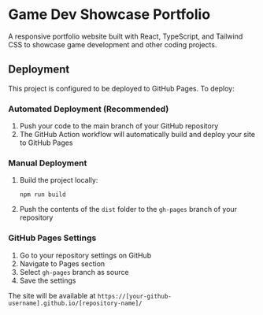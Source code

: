 
# Game Dev Showcase Portfolio

A responsive portfolio website built with React, TypeScript, and Tailwind CSS to showcase game development and other coding projects.

## Deployment

This project is configured to be deployed to GitHub Pages. To deploy:

### Automated Deployment (Recommended)

1. Push your code to the main branch of your GitHub repository
2. The GitHub Action workflow will automatically build and deploy your site to GitHub Pages

### Manual Deployment

1. Build the project locally:
   ```
   npm run build
   ```
2. Push the contents of the `dist` folder to the `gh-pages` branch of your repository

### GitHub Pages Settings

1. Go to your repository settings on GitHub
2. Navigate to Pages section
3. Select `gh-pages` branch as source
4. Save the settings

The site will be available at `https://[your-github-username].github.io/[repository-name]/`
